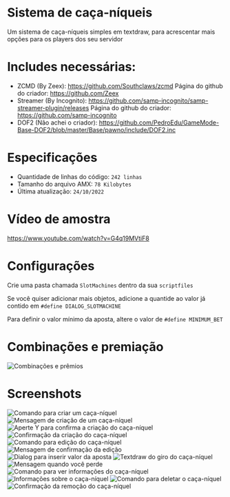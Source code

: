 # Sistema de caça-níqueis

Um sistema de caça-níqueis simples em textdraw, para acrescentar mais opções para os players dos seu servidor

# Includes necessárias: 

- ZCMD (By Zeex): https://github.com/Southclaws/zcmd Página do github do criador: https://github.com/Zeex
- Streamer (By Incognito): https://github.com/samp-incognito/samp-streamer-plugin/releases Página do github do criador: https://github.com/samp-incognito
- DOF2 (Não achei o criador): https://github.com/PedroEdu/GameMode-Base-DOF2/blob/master/Base/pawno/include/DOF2.inc

# Especificações

- Quantidade de linhas do código: `242 linhas`
- Tamanho do arquivo AMX: `78 Kilobytes`
- Última atualização: `24/10/2022`

# Vídeo de amostra

https://www.youtube.com/watch?v=G4q19MVtiF8

# Configurações 

Crie uma pasta chamada `SlotMachines` dentro da sua `scriptfiles`

Se você quiser adicionar mais objetos, adicione a quantide ao valor já contido em `#define DIALOG_SLOTMACHINE`

Para definir o valor mínimo da aposta, altere o valor de `#define MINIMUM_BET`

# Combinações e premiação

![Combinações e prêmios](https://user-images.githubusercontent.com/62568739/197665003-ad0818a6-1466-4c9b-b33a-56079f70fa86.jpg)


# Screenshots

![Comando para criar um caça-níquel](https://user-images.githubusercontent.com/62568739/197663866-9571ec19-5498-459a-b3f0-d7af21d397c1.png)
![Mensagem de criação de um caça-níquel](https://user-images.githubusercontent.com/62568739/197663928-a30857d9-3672-4853-88ce-078697dfdab8.png)
![Aperte Y para confirma a criação do caça-níquel](https://user-images.githubusercontent.com/62568739/197664030-cc0824d3-8f0a-4a53-82b0-9312c29dbaf7.png)
![Confirmação da criação do caça-níquel](https://user-images.githubusercontent.com/62568739/197664115-5e83c2b4-b8f1-4e51-99ae-960d74bc9fb5.png)
![Comando para edição do caça-níquel](https://user-images.githubusercontent.com/62568739/197664169-a0d5616d-dc5a-42c6-8927-e33c8527b6bd.png)
![Mensagem de confirmação da edição](https://user-images.githubusercontent.com/62568739/197664222-40179f8f-e269-4a40-98a8-8373d67bbead.png)
![Dialog para inserir valor da aposta](https://user-images.githubusercontent.com/62568739/197664304-73c4a67f-722f-4bea-95b0-2a46bcc9f96f.png)
![Textdraw do giro do caça-níquel](https://user-images.githubusercontent.com/62568739/197664369-483bde16-9d28-4a1c-95e9-f07afb108747.png)
![Mensagem quando você perde](https://user-images.githubusercontent.com/62568739/197664455-6cc7119d-0db2-4830-8761-b36f374bd439.png)
![Comando para ver informações do caça-níquel](https://user-images.githubusercontent.com/62568739/197664512-0c9643a9-180c-4669-b981-a010bc6404c2.png)
![Informações sobre o caça-níquel](https://user-images.githubusercontent.com/62568739/197664558-b22cb8af-7024-4727-824a-48c7b5561d1c.png)
![Comando para deletar o caça-níquel](https://user-images.githubusercontent.com/62568739/197664597-10acb6c2-be80-4ca6-aec5-97eabf110e86.png)
![Confirmação da remoção do caça-níquel](https://user-images.githubusercontent.com/62568739/197664643-055a5975-8a26-4325-a3b0-62c33ef7ed28.png)

